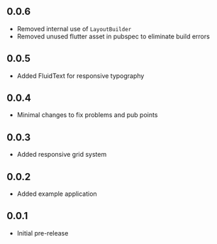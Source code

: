 ## 0.0.6

- Removed internal use of `LayoutBuilder`
- Removed unused flutter asset in pubspec to eliminate build errors

## 0.0.5

- Added FluidText for responsive typography

## 0.0.4

- Minimal changes to fix problems and pub points

## 0.0.3

- Added responsive grid system

## 0.0.2

- Added example application

## 0.0.1

- Initial pre-release
